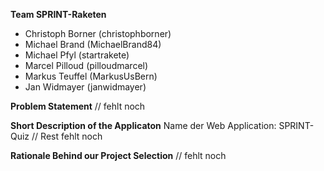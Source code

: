 **Team SPRINT-Raketen**
- Christoph Borner (christophborner)
- Michael	Brand (MichaelBrand84)
- Michael	Pfyl (startrakete)
- Marcel Pilloud (pilloudmarcel)
- Markus Teuffel (MarkusUsBern)
- Jan	Widmayer (janwidmayer)

**Problem Statement**
// fehlt noch

**Short Description of the Applicaton**
Name der Web Application: SPRINT-Quiz
// Rest fehlt noch

**Rationale Behind our Project Selection**
// fehlt noch
